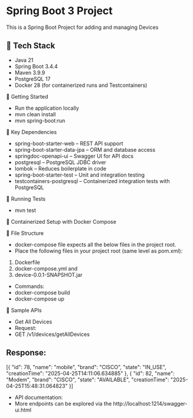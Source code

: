 # Spring Boot 3 Project
This is a Spring Boot Project for adding and managing Devices

## 🔧 Tech Stack
- Java 21
- Spring Boot 3.4.4
- Maven 3.9.9
- PostgreSQL 17
- Docker 28 (for containerized runs and Testcontainers)

🚀 Getting Started
- Run the application locally
- mvn clean install
- mvn spring-boot:run


📁 Key Dependencies
- spring-boot-starter-web – REST API support
- spring-boot-starter-data-jpa – ORM and database access
- springdoc-openapi-ui – Swagger UI for API docs
- postgresql – PostgreSQL JDBC driver
- lombok – Reduces boilerplate in code
- spring-boot-starter-test – Unit and integration testing
- testcontainers-postgresql – Containerized integration tests with PostgreSQL


🧪 Running Tests
- mvn test


🐳 Containerized Setup with Docker Compose

📂 File Structure
- docker-compose file expects all the below files in the project root.
- Place the following files in your project root (same level as pom.xml):
1. Dockerfile 
2. docker-compose.yml and 
3. device-0.0.1-SNAPSHOT.jar

  
- Commands:
- docker-compose build
- docker-compose up

🔌 Sample APIs
- Get All Devices
- Request:
- GET /v1/devices/getAllDevices

  
Response:
- 
[{
"id": 78,
"name": "mobile",
"brand": "CISCO",
"state": "IN_USE",
"creationTime": "2025-04-25T14:11:06.634885"
},
{
"id": 82,
"name": "Modem",
"brand": "CISCO",
"state": "AVAILABLE",
"creationTime": "2025-04-25T15:48:31.064823"
}]

- API documentation:
- More endpoints can be explored via the http://localhost:1214/swagger-ui.html

